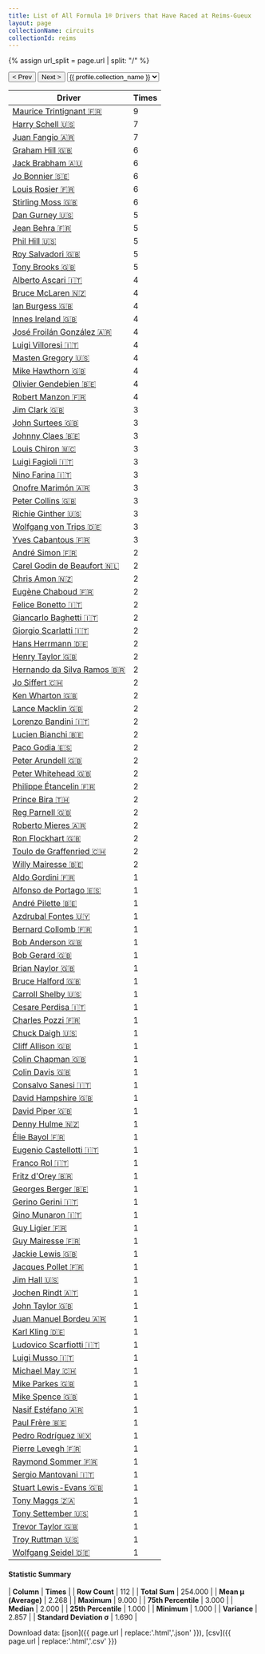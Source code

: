 ```yaml
---
title: List of All Formula 1® Drivers that Have Raced at Reims-Gueux
layout: page
collectionName: circuits
collectionId: reims
---
```


{% assign url_split = page.url | split: "/" %}
<div id="collection-navigation">
<button onclick="selector.options[selector.selectedIndex-1].value && (window.location = selector.options[selector.selectedIndex-1].value);">&lt; Prev</button>
<button onclick="selector.options[selector.selectedIndex+1].value && (window.location = selector.options[selector.selectedIndex+1].value);">Next &gt;</button>
<select id="selector" onchange="this.options[this.selectedIndex].value && (window.location = this.options[this.selectedIndex].value);">
  {% for collectionId in site.data[page.collectionName].refs %}
    {% if collectionId == page.collectionId %}
      {% assign selected = "selected" %}
    {% else %}
      {% assign selected = "" %}
    {% endif %}
    {% assign profile = site.data[page.collectionName][collectionId].profile %}
    <option value="/f1/{{ page.collectionName }}/{{ collectionId }}/{{ url_split[4] }}" {{ selected }}>{{ profile.collection_name }}</option>
  {% endfor %}
</select>
</div>

| Driver | Times |
|--|--|
| [Maurice Trintignant 🇫🇷](/f1/drivers/trintignant) | 9 |
| [Harry Schell 🇺🇸](/f1/drivers/schell) | 7 |
| [Juan Fangio 🇦🇷](/f1/drivers/fangio) | 7 |
| [Graham Hill 🇬🇧](/f1/drivers/hill) | 6 |
| [Jack Brabham 🇦🇺](/f1/drivers/jack_brabham) | 6 |
| [Jo Bonnier 🇸🇪](/f1/drivers/bonnier) | 6 |
| [Louis Rosier 🇫🇷](/f1/drivers/rosier) | 6 |
| [Stirling Moss 🇬🇧](/f1/drivers/moss) | 6 |
| [Dan Gurney 🇺🇸](/f1/drivers/gurney) | 5 |
| [Jean Behra 🇫🇷](/f1/drivers/behra) | 5 |
| [Phil Hill 🇺🇸](/f1/drivers/phil_hill) | 5 |
| [Roy Salvadori 🇬🇧](/f1/drivers/salvadori) | 5 |
| [Tony Brooks 🇬🇧](/f1/drivers/brooks) | 5 |
| [Alberto Ascari 🇮🇹](/f1/drivers/ascari) | 4 |
| [Bruce McLaren 🇳🇿](/f1/drivers/mclaren) | 4 |
| [Ian Burgess 🇬🇧](/f1/drivers/burgess) | 4 |
| [Innes Ireland 🇬🇧](/f1/drivers/ireland) | 4 |
| [José Froilán González 🇦🇷](/f1/drivers/gonzalez) | 4 |
| [Luigi Villoresi 🇮🇹](/f1/drivers/villoresi) | 4 |
| [Masten Gregory 🇺🇸](/f1/drivers/gregory) | 4 |
| [Mike Hawthorn 🇬🇧](/f1/drivers/hawthorn) | 4 |
| [Olivier Gendebien 🇧🇪](/f1/drivers/gendebien) | 4 |
| [Robert Manzon 🇫🇷](/f1/drivers/manzon) | 4 |
| [Jim Clark 🇬🇧](/f1/drivers/clark) | 3 |
| [John Surtees 🇬🇧](/f1/drivers/surtees) | 3 |
| [Johnny Claes 🇧🇪](/f1/drivers/claes) | 3 |
| [Louis Chiron 🇲🇨](/f1/drivers/chiron) | 3 |
| [Luigi Fagioli 🇮🇹](/f1/drivers/fagioli) | 3 |
| [Nino Farina 🇮🇹](/f1/drivers/farina) | 3 |
| [Onofre Marimón 🇦🇷](/f1/drivers/marimon) | 3 |
| [Peter Collins 🇬🇧](/f1/drivers/collins) | 3 |
| [Richie Ginther 🇺🇸](/f1/drivers/ginther) | 3 |
| [Wolfgang von Trips 🇩🇪](/f1/drivers/trips) | 3 |
| [Yves Cabantous 🇫🇷](/f1/drivers/cabantous) | 3 |
| [André Simon 🇫🇷](/f1/drivers/simon) | 2 |
| [Carel Godin de Beaufort 🇳🇱](/f1/drivers/beaufort) | 2 |
| [Chris Amon 🇳🇿](/f1/drivers/amon) | 2 |
| [Eugène Chaboud 🇫🇷](/f1/drivers/chaboud) | 2 |
| [Felice Bonetto 🇮🇹](/f1/drivers/bonetto) | 2 |
| [Giancarlo Baghetti 🇮🇹](/f1/drivers/baghetti) | 2 |
| [Giorgio Scarlatti 🇮🇹](/f1/drivers/scarlatti) | 2 |
| [Hans Herrmann 🇩🇪](/f1/drivers/herrmann) | 2 |
| [Henry Taylor 🇬🇧](/f1/drivers/henry_taylor) | 2 |
| [Hernando da Silva Ramos 🇧🇷](/f1/drivers/ramos) | 2 |
| [Jo Siffert 🇨🇭](/f1/drivers/siffert) | 2 |
| [Ken Wharton 🇬🇧](/f1/drivers/wharton) | 2 |
| [Lance Macklin 🇬🇧](/f1/drivers/macklin) | 2 |
| [Lorenzo Bandini 🇮🇹](/f1/drivers/bandini) | 2 |
| [Lucien Bianchi 🇧🇪](/f1/drivers/bianchi) | 2 |
| [Paco Godia 🇪🇸](/f1/drivers/godia) | 2 |
| [Peter Arundell 🇬🇧](/f1/drivers/arundell) | 2 |
| [Peter Whitehead 🇬🇧](/f1/drivers/whitehead) | 2 |
| [Philippe Étancelin 🇫🇷](/f1/drivers/etancelin) | 2 |
| [Prince Bira 🇹🇭](/f1/drivers/bira) | 2 |
| [Reg Parnell 🇬🇧](/f1/drivers/reg_parnell) | 2 |
| [Roberto Mieres 🇦🇷](/f1/drivers/mieres) | 2 |
| [Ron Flockhart 🇬🇧](/f1/drivers/flockhart) | 2 |
| [Toulo de Graffenried 🇨🇭](/f1/drivers/graffenried) | 2 |
| [Willy Mairesse 🇧🇪](/f1/drivers/mairesse) | 2 |
| [Aldo Gordini 🇫🇷](/f1/drivers/gordini) | 1 |
| [Alfonso de Portago 🇪🇸](/f1/drivers/portago) | 1 |
| [André Pilette 🇧🇪](/f1/drivers/andre_pilette) | 1 |
| [Azdrubal Fontes 🇺🇾](/f1/drivers/fontes) | 1 |
| [Bernard Collomb 🇫🇷](/f1/drivers/collomb) | 1 |
| [Bob Anderson 🇬🇧](/f1/drivers/anderson) | 1 |
| [Bob Gerard 🇬🇧](/f1/drivers/gerard) | 1 |
| [Brian Naylor 🇬🇧](/f1/drivers/naylor) | 1 |
| [Bruce Halford 🇬🇧](/f1/drivers/halford) | 1 |
| [Carroll Shelby 🇺🇸](/f1/drivers/shelby) | 1 |
| [Cesare Perdisa 🇮🇹](/f1/drivers/perdisa) | 1 |
| [Charles Pozzi 🇫🇷](/f1/drivers/pozzi) | 1 |
| [Chuck Daigh 🇺🇸](/f1/drivers/daigh) | 1 |
| [Cliff Allison 🇬🇧](/f1/drivers/allison) | 1 |
| [Colin Chapman 🇬🇧](/f1/drivers/chapman) | 1 |
| [Colin Davis 🇬🇧](/f1/drivers/davis) | 1 |
| [Consalvo Sanesi 🇮🇹](/f1/drivers/sanesi) | 1 |
| [David Hampshire 🇬🇧](/f1/drivers/hampshire) | 1 |
| [David Piper 🇬🇧](/f1/drivers/piper) | 1 |
| [Denny Hulme 🇳🇿](/f1/drivers/hulme) | 1 |
| [Élie Bayol 🇫🇷](/f1/drivers/bayol) | 1 |
| [Eugenio Castellotti 🇮🇹](/f1/drivers/castellotti) | 1 |
| [Franco Rol 🇮🇹](/f1/drivers/rol) | 1 |
| [Fritz d'Orey 🇧🇷](/f1/drivers/orey) | 1 |
| [Georges Berger 🇧🇪](/f1/drivers/georges_berger) | 1 |
| [Gerino Gerini 🇮🇹](/f1/drivers/gerini) | 1 |
| [Gino Munaron 🇮🇹](/f1/drivers/munaron) | 1 |
| [Guy Ligier 🇫🇷](/f1/drivers/ligier) | 1 |
| [Guy Mairesse 🇫🇷](/f1/drivers/guy_mairesse) | 1 |
| [Jackie Lewis 🇬🇧](/f1/drivers/lewis) | 1 |
| [Jacques Pollet 🇫🇷](/f1/drivers/pollet) | 1 |
| [Jim Hall 🇺🇸](/f1/drivers/hall) | 1 |
| [Jochen Rindt 🇦🇹](/f1/drivers/rindt) | 1 |
| [John Taylor 🇬🇧](/f1/drivers/taylor) | 1 |
| [Juan Manuel Bordeu 🇦🇷](/f1/drivers/bordeu) | 1 |
| [Karl Kling 🇩🇪](/f1/drivers/kling) | 1 |
| [Ludovico Scarfiotti 🇮🇹](/f1/drivers/scarfiotti) | 1 |
| [Luigi Musso 🇮🇹](/f1/drivers/musso) | 1 |
| [Michael May 🇨🇭](/f1/drivers/may) | 1 |
| [Mike Parkes 🇬🇧](/f1/drivers/parkes) | 1 |
| [Mike Spence 🇬🇧](/f1/drivers/spence) | 1 |
| [Nasif Estéfano 🇦🇷](/f1/drivers/estefano) | 1 |
| [Paul Frère 🇧🇪](/f1/drivers/frere) | 1 |
| [Pedro Rodríguez 🇲🇽](/f1/drivers/rodriguez) | 1 |
| [Pierre Levegh 🇫🇷](/f1/drivers/levegh) | 1 |
| [Raymond Sommer 🇫🇷](/f1/drivers/sommer) | 1 |
| [Sergio Mantovani 🇮🇹](/f1/drivers/mantovani) | 1 |
| [Stuart Lewis-Evans 🇬🇧](/f1/drivers/lewis-evans) | 1 |
| [Tony Maggs 🇿🇦](/f1/drivers/maggs) | 1 |
| [Tony Settember 🇺🇸](/f1/drivers/settember) | 1 |
| [Trevor Taylor 🇬🇧](/f1/drivers/trevor_taylor) | 1 |
| [Troy Ruttman 🇺🇸](/f1/drivers/ruttman) | 1 |
| [Wolfgang Seidel 🇩🇪](/f1/drivers/seidel) | 1 |

#### Statistic Summary

| **Column** | **Times** |
| **Row Count** | 112 |
| **Total Sum** | 254.000 |
| **Mean μ (Average)** | 2.268 |
| **Maximum** | 9.000 |
| **75th Percentile** | 3.000 |
| **Median** | 2.000 |
| **25th Percentile** | 1.000 |
| **Minimum** | 1.000 |
| **Variance** | 2.857 |
| **Standard Deviation σ** | 1.690 |

Download data: [json]({{ page.url | replace:'.html','.json' }}), [csv]({{ page.url | replace:'.html','.csv' }})
